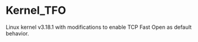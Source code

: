 Kernel_TFO
==========

Linux kernel v3.18.1 with modifications to enable TCP Fast Open as default behavior.
